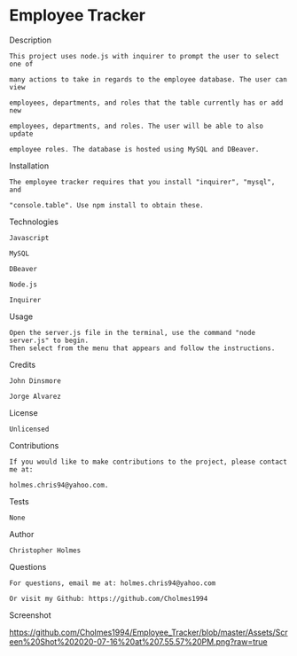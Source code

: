 # Employee Tracker

Description
    
    This project uses node.js with inquirer to prompt the user to select one of 
    
    many actions to take in regards to the employee database. The user can view 
    
    employees, departments, and roles that the table currently has or add new 
    
    employees, departments, and roles. The user will be able to also update 
    
    employee roles. The database is hosted using MySQL and DBeaver.

Installation

    The employee tracker requires that you install "inquirer", "mysql", and 
    
    "console.table". Use npm install to obtain these.

Technologies

    Javascript
    
    MySQL
    
    DBeaver
    
    Node.js
    
    Inquirer

Usage
    
    Open the server.js file in the terminal, use the command "node server.js" to begin.
    Then select from the menu that appears and follow the instructions.

Credits

    John Dinsmore
    
    Jorge Alvarez

License

    Unlicensed

Contributions
    
    If you would like to make contributions to the project, please contact me at: 
    
    holmes.chris94@yahoo.com.

Tests

    None

Author

    Christopher Holmes

Questions

    For questions, email me at: holmes.chris94@yahoo.com 

    Or visit my Github: https://github.com/Cholmes1994

Screenshot

https://github.com/Cholmes1994/Employee_Tracker/blob/master/Assets/Screen%20Shot%202020-07-16%20at%207.55.57%20PM.png?raw=true

